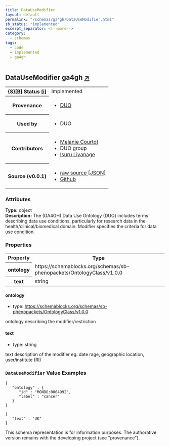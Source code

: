 ```yaml
---
title: DataUseModifier
layout: default
permalink: "/schemas/ga4gh/DataUseModifier.html"
sb_status: "implemented"
excerpt_separator: <!--more-->
category:
  - schemas
tags:
  - code
  - implemented
  - ga4gh
---
```



<div id="schema-header-title">
  <h2>DataUseModifier <span id="schema-header-title-project">ga4gh <a href="https://github.com/ga4gh-schemablocks/sb-duo" target="_BLANK">&nearr;</a></span> </h2>
</div>

<table id="schema-header-table">
  <tr>
    <th>{S}[B] Status <a href="https://schemablocks.org/about/sb-status-levels.html">[i]</a></th>
    <td><div id="schema-header-status">implemented</div></td>
  </tr>

  <tr>
    <th>Provenance</th>
    <td>
      <ul>
<li><a href="https://github.com/EBISPOT/DUO">DUO</a></li>
      </ul>
    </td>
  </tr>
  <tr>
    <th>Used by</th>
    <td>
      <ul>
<li>DUO</li>
      </ul>
    </td>
  </tr>

<!--more-->

  <tr>
    <th>Contributors</th>
    <td>
      <ul>
<li><a href="https://orcid.org/0000-0002-9551-6370">Melanie Courtot</a></li>
<li>DUO group</li>
<li><a href="https://orcid.org/0000-0002-4839-5158">Isuru Liyanage</a></li>
      </ul>
    </td>
  </tr>
  <tr>
    <th>Source (v0.0.1)</th>
    <td>
      <ul>
        <li><a href="current/DataUseModifier.json" target="_BLANK">raw source [JSON]</a></li>
        <li><a href="https://github.com/ga4gh-schemablocks/sb-duo/blob/master/schemas/DataUseModifier.yaml" target="_BLANK">Github</a></li>
      </ul>
    </td>
  </tr>
</table>

<div id="schema-attributes-title">
  <h3>Attributes</h3>
</div>

  
__Type:__ object  
__Description:__ The (GA4GH) Data Use Ontology (DUO) includes terms describing data use conditions,
particularly for research data in the health/clinical/biomedical domain.
Modifier specifies the criteria for data use condition.

### Properties

<table id="schema-properties-table">
  <tr>
    <th>Property</th>
    <th>Type</th>
  </tr>
  <tr>
    <th>ontology</th>
    <td>https://schemablocks.org/schemas/sb-phenopackets/OntologyClass/v1.0.0</td>
  </tr>
  <tr>
    <th>text</th>
    <td>string</td>
  </tr>

</table>


#### ontology

* type: https://schemablocks.org/schemas/sb-phenopackets/OntologyClass/v1.0.0

ontology describing the modifier/restriction


#### text

* type: string

text description of the modifier eg. date rage, geographic location, user/institute (RI)



### `DataUseModifier` Value Examples  

```
{
   "ontology" : {
      "id" : "MONDO:0004992",
      "label" : "cancer"
   }
}
```
```
{
   "text" : "UK"
}
```
<div id="schema-footer">
This schema representation is for information purposes. The authorative 
version remains with the developing project (see "provenance").
</div>


